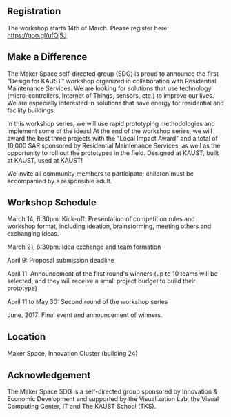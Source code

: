 ## Registration

The workshop starts 14th of March.
Please register here: https://goo.gl/ufQj5J

## Make a Difference

The Maker Space self-directed group (SDG) is proud to announce the first "Design for KAUST" workshop organized in collaboration with Residential Maintenance Services. We are looking for solutions that use technology (micro-controllers, Internet of Things, sensors, etc.) to improve our lives. We are especially interested in solutions that save energy for residential and facility buildings.

In this workshop series, we will use rapid prototyping methodologies and implement some of the ideas! At the end of the workshop series, we will award the best three projects with the "Local Impact Award" and a total of 10,000 SAR sponsored by Residential Maintenance Services, as well as the opportunity to roll out the prototypes in the field. Designed at KAUST, built at KAUST, used at KAUST!

We invite all community members to participate; children must be accompanied by a responsible adult.

## Workshop Schedule

March 14, 6:30pm: Kick-off: Presentation of competition rules and workshop format, including ideation, brainstorming, meeting others and exchanging ideas.

March 21, 6:30pm: Idea exchange and team formation

April 9: Proposal submission deadline

April 11: Announcement of the first round's winners (up to 10 teams will be selected, and they will receive a small project budget to build their prototype)

April 11 to May 30: Second round of the workshop series

June, 2017: Final event and announcement of winners.

## Location

Maker Space, Innovation Cluster (building 24)

## Acknowledgement

The Maker Space SDG is a self-directed group sponsored by Innovation & Economic Development and supported by the Visualization Lab, the Visual Computing Center, IT and The KAUST School (TKS).

